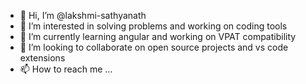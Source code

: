 - 👋 Hi, I’m @lakshmi-sathyanath
- 👀 I’m interested in solving problems and working on coding tools
- 🌱 I’m currently learning angular and working on VPAT compatibility
- 💞️ I’m looking to collaborate on open source projects and vs code extensions
- 📫 How to reach me ...

<!---
lakshmi-sathyanath/lakshmi-sathyanath is a ✨ special ✨ repository because its `README.md` (this file) appears on your GitHub profile.
You can click the Preview link to take a look at your changes.
--->

